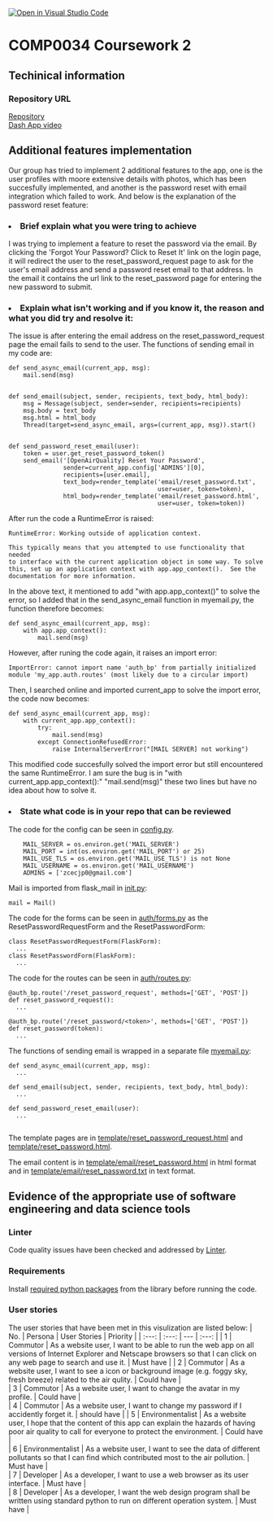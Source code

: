 [![Open in Visual Studio Code](https://classroom.github.com/assets/open-in-vscode-f059dc9a6f8d3a56e377f745f24479a46679e63a5d9fe6f495e02850cd0d8118.svg)](https://classroom.github.com/online_ide?assignment_repo_id=7124964&assignment_repo_type=AssignmentRepo)
# COMP0034 Coursework 2
## Techinical information
### Repository URL
[Repository](https://github.com/ucl-comp0035/comp0034_cw2_g-group-12-1.git)     
[Dash App video]()

## Additional features implementation
Our group has tried to implement 2 additional features to the app, one is the user profiles with moore extensive details with photos, which has been succesfully implemented, and another is the password reset with email integration which failed to work. And below is the explanation of the password reset feature:

### <li> Brief explain what you were tring to achieve
I was trying to implement a feature to reset the password via the email. By clicking the 'Forgot Your Password? Click to Reset It' link on the login page, it will redirect the user to the reset_password_request page to ask for the user's email address and send a password reset email to that address. In the email it contains the url link to the reset_password page for entering the new password to submit. </li>

### <li> Explain what isn't working and if you know it, the reason and what you did try and resolve it:
The issue is after entering the email address on the reset_password_request page the email fails to send to the user. The functions of sending email in my code are:
```
def send_async_email(current_app, msg):
    mail.send(msg)


def send_email(subject, sender, recipients, text_body, html_body):
    msg = Message(subject, sender=sender, recipients=recipients)
    msg.body = text_body
    msg.html = html_body
    Thread(target=send_async_email, args=(current_app, msg)).start()


def send_password_reset_email(user):
    token = user.get_reset_password_token()
    send_email('[OpenAirQuality] Reset Your Password',
               sender=current_app.config['ADMINS'][0],
               recipients=[user.email],
               text_body=render_template('email/reset_password.txt',
                                         user=user, token=token),
               html_body=render_template('email/reset_password.html',
                                         user=user, token=token))

```

After run the code a RuntimeError is raised:  
```
RuntimeError: Working outside of application context.

This typically means that you attempted to use functionality that needed
to interface with the current application object in some way. To solve
this, set up an application context with app.app_context().  See the
documentation for more information.
```

In the above text, it mentioned to add "with app.app_context()" to solve the error, so I added that in the send_async_email function in myemail.py, the function therefore becomes:
```
def send_async_email(current_app, msg):
    with app.app_context():
        mail.send(msg)  
```

However, after runing the code again, it raises an import error:
```
ImportError: cannot import name 'auth_bp' from partially initialized module 'my_app.auth.routes' (most likely due to a circular import)
```

Then, I searched online and imported current_app to solve the import error, the code now becomes:
```
def send_async_email(current_app, msg):
    with current_app.app_context():
        try:
            mail.send(msg)
        except ConnectionRefusedError:
            raise InternalServerError("[MAIL SERVER] not working") 
```

This modified code succesfully solved the import error but still encountered the same RuntimeError. I am sure the bug is in "with current_app.app_context():" "mail.send(msg)" these two lines but have no idea about how to solve it.
</li> 

### <li> State what code is in your repo that can be reviewed
The code for the config can be seen in [config.py](https://github.com/ucl-comp0035/comp0034_cw2_g-group-12-1/blob/b1bb0c03879f78297c971e949a972ec029c9ed24/my_app/config.py). 
```
    MAIL_SERVER = os.environ.get('MAIL_SERVER')
    MAIL_PORT = int(os.environ.get('MAIL_PORT') or 25)
    MAIL_USE_TLS = os.environ.get('MAIL_USE_TLS') is not None
    MAIL_USERNAME = os.environ.get('MAIL_USERNAME')
    ADMINS = ['zcecjp0@gmail.com']
```
  
Mail is imported from flask_mail in [init.py](https://github.com/ucl-comp0035/comp0034_cw2_g-group-12-1/blob/b1bb0c03879f78297c971e949a972ec029c9ed24/my_app/__init__.py):
```
mail = Mail()
```

The code for the forms can be seen in [auth/forms.py](https://github.com/ucl-comp0035/comp0034_cw2_g-group-12-1/blob/b1bb0c03879f78297c971e949a972ec029c9ed24/my_app/auth/forms.py) as the ResetPasswordRequestForm and the ResetPasswordForm:
```
class ResetPasswordRequestForm(FlaskForm):
  ...
class ResetPasswordForm(FlaskForm):
  ...
```
  
The code for the routes can be seen in [auth/routes.py](https://github.com/ucl-comp0035/comp0034_cw2_g-group-12-1/blob/b1bb0c03879f78297c971e949a972ec029c9ed24/my_app/auth/routes.py):
```
@auth_bp.route('/reset_password_request', methods=['GET', 'POST'])
def reset_password_request():
  ...

@auth_bp.route('/reset_password/<token>', methods=['GET', 'POST'])
def reset_password(token):
  ...
```

The functions of sending email is wrapped in a separate file [myemail.py](https://github.com/ucl-comp0035/comp0034_cw2_g-group-12-1/blob/b1bb0c03879f78297c971e949a972ec029c9ed24/my_app/myemail.py):
```
def send_async_email(current_app, msg):
  ...
  
def send_email(subject, sender, recipients, text_body, html_body):
  ...
  
def send_password_reset_email(user):
  ...
  
```

The template pages are in [template/reset_password_request.html](https://github.com/ucl-comp0035/comp0034_cw2_g-group-12-1/blob/b1bb0c03879f78297c971e949a972ec029c9ed24/my_app/templates/reset_password_request.html) and [template/reset_password.html](https://github.com/ucl-comp0035/comp0034_cw2_g-group-12-1/blob/b1bb0c03879f78297c971e949a972ec029c9ed24/my_app/templates/reset_password.html).
  
The email content is in [template/email/reset_password.html](https://github.com/ucl-comp0035/comp0034_cw2_g-group-12-1/blob/b1bb0c03879f78297c971e949a972ec029c9ed24/my_app/templates/email/reset_password.html) in html format and in [template/email/reset_password.txt](https://github.com/ucl-comp0035/comp0034_cw2_g-group-12-1/blob/b1bb0c03879f78297c971e949a972ec029c9ed24/my_app/templates/email/reset_password.txt) in text format.
</li> 


## Evidence of the appropriate use of software engineering and data science tools
### Linter
Code quality issues have been checked and addressed by [Linter](https://github.com/ucl-comp0035/comp0034_cw2_g-group-12-1/blob/main/.github/workflows/pylint.yml). 
    
### Requirements
Install [required python packages](https://github.com/ucl-comp0035/comp0034_cw2_g-group-12-1/blob/203f9688724a23972d00dd80c4bc0d2e73a7a03c/requirements.txt) from the library before running the code.
    
### User stories
The user stories that have been met in this visulization are listed below:
| No. | Persona | User Stories | Priority |
| :---: | :---: | --- | :---: |
| 1 | Commutor | As a website user, I want to be able to run the web app on all versions of Internet Explorer and Netscape browsers so that I can click on any web page to search and use it. | Must have | 
| 2 | Commutor | As a website user, I want to see a icon or background image (e.g. foggy sky, fresh breeze) related to the air qulity. | Could have |  
| 3 | Commutor | As a website user, I want to change the avatar in my profile. | Could have |  
| 4 | Commutor | As a website user, I want to change my password if I accidently forget it. | should have | 
| 5 | Environmentalist | As a website user, I hope that the content of this app can explain the hazards of having poor air quality to call for everyone to protect the environment. | Could have |    
| 6 | Environmentalist | As a website user, I want to see the data of different pollutants so that I can find which contributed most to the air pollution. | Must have |      
| 7 | Developer | As a developer, I want to use a web browser as its user interface. | Must have |   
| 8 | Developer | As a developer, I want the web design program shall be written using standard python to run on different operation system. | Must have |

